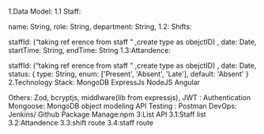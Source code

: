 
1.Data Model:
1.1 Staff:

name: String,
 role: String,
 department: String,
1.2: Shifts:
       
   staffId: (“taking ref erence from staff ” ,create type as obejctID) ,
  date: Date,
  startTime: String,
  endTime: String
1.3:Attandence:

 staffId: (“taking ref erence from staff ” ,create type as obejctID) ,
  date: Date,
  status: { type: String, enum: ['Present', 'Absent', 'Late'], default: 'Absent' }
2.Technology Stack:
MongoDB
ExpressJs
NodeJS
Angular

Others:
Zod,
bcryptjs,
middlware(lib from expressjs),
JWT : Authentication
Mongoose: MongoDB object modeling
API Testing : Postman
DevOps: Jenkins/ Github
Package Manage:npm
3:List API
     3.1:Staff list
     3.2:Attandence
     3.3:shift route
     3.4:staff route

